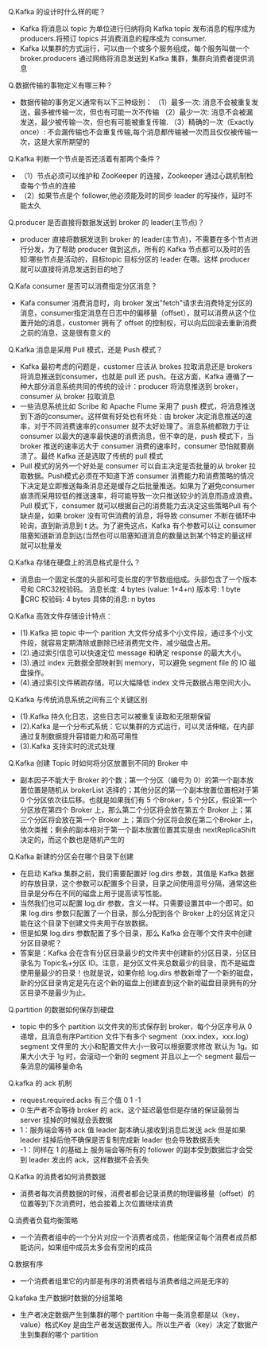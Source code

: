 
Q.Kafka 的设计时什么样的呢？
* Kafka 将消息以 topic 为单位进行归纳将向 Kafka topic 发布消息的程序成为 producers.将预订 topics 并消费消息的程序成为 consumer.
* Kafka 以集群的方式运行，可以由一个或多个服务组成，每个服务叫做一个 broker.producers 通过网络将消息发送到 Kafka 集群，集群向消费者提供消息

Q.数据传输的事物定义有哪三种？
* 数据传输的事务定义通常有以下三种级别：
（1）最多一次: 消息不会被重复发送，最多被传输一次，但也有可能一次不传输
（2）最少一次: 消息不会被漏发送，最少被传输一次，但也有可能被重复传输. 
（3）精确的一次（Exactly once）: 不会漏传输也不会重复传输,每个消息都传输被一次而且仅仅被传输一次，这是大家所期望的

Q.Kafka 判断一个节点是否还活着有那两个条件？
* （1）节点必须可以维护和 ZooKeeper 的连接，Zookeeper 通过心跳机制检查每个节点的连接
* （2）如果节点是个 follower,他必须能及时的同步 leader 的写操作，延时不能太久

Q.producer 是否直接将数据发送到 broker 的 leader(主节点)？
* producer 直接将数据发送到 broker 的 leader(主节点)，不需要在多个节点进行分发，为了帮助 producer 做到这点，所有的 Kafka 节点都可以及时的告知:哪些节点是活动的，目标topic 目标分区的 leader 在哪。这样 producer 就可以直接将消息发送到目的地了

Q.Kafa consumer 是否可以消费指定分区消息？
* Kafa consumer 消费消息时，向 broker 发出"fetch"请求去消费特定分区的消息，consumer指定消息在日志中的偏移量（offset），就可以消费从这个位置开始的消息，customer 拥有了 offset 的控制权，可以向后回滚去重新消费之前的消息，这是很有意义的

Q.Kafka 消息是采用 Pull 模式，还是 Push 模式？
* Kafka 最初考虑的问题是，customer 应该从 brokes 拉取消息还是 brokers 将消息推送到consumer，也就是 pull 还 push。在这方面，Kafka 遵循了一种大部分消息系统共同的传统的设计：producer 将消息推送到 broker，consumer 从 broker 拉取消息
* 一些消息系统比如 Scribe 和 Apache Flume 采用了 push 模式，将消息推送到下游的consumer。这样做有好处也有坏处：由 broker 决定消息推送的速率，对于不同消费速率的consumer 就不太好处理了。消息系统都致力于让 consumer 以最大的速率最快速的消费消息，但不幸的是，push 模式下，当 broker 推送的速率远大于 consumer 消费的速率时，consumer 恐怕就要崩溃了。最终 Kafka 还是选取了传统的 pull 模式
* Pull 模式的另外一个好处是 consumer 可以自主决定是否批量的从 broker 拉取数据。Push模式必须在不知道下游 consumer 消费能力和消费策略的情况下决定是立即推送每条消息还是缓存之后批量推送。如果为了避免consumer 崩溃而采用较低的推送速率，将可能导致一次只推送较少的消息而造成浪费。Pull 模式下，consumer 就可以根据自己的消费能力去决定这些策略Pull 有个缺点是，如果 broker 没有可供消费的消息，将导致 consumer 不断在循环中轮询，直到新消息到 t 达。为了避免这点，Kafka 有个参数可以让 consumer 阻塞知道新消息到达(当然也可以阻塞知道消息的数量达到某个特定的量这样就可以批量发

Q.Kafka 存储在硬盘上的消息格式是什么？
* 消息由一个固定长度的头部和可变长度的字节数组组成。头部包含了一个版本号和 CRC32校验码。
消息长度: 4 bytes (value: 1+4+n)
版本号: 1 byte
CRC 校验码: 4 bytes
具体的消息: n bytes

Q.Kafka 高效文件存储设计特点：
* (1).Kafka 把 topic 中一个 parition 大文件分成多个小文件段，通过多个小文件段，就容易定期清除或删除已经消费完文件，减少磁盘占用。
* (2).通过索引信息可以快速定位 message 和确定 response 的最大大小。
* (3).通过 index 元数据全部映射到 memory，可以避免 segment file 的 IO 磁盘操作。
* (4).通过索引文件稀疏存储，可以大幅降低 index 文件元数据占用空间大小。

Q.Kafka 与传统消息系统之间有三个关键区别
* (1).Kafka 持久化日志，这些日志可以被重复读取和无限期保留
* (2).Kafka 是一个分布式系统：它以集群的方式运行，可以灵活伸缩，在内部通过复制数据提升容错能力和高可用性
* (3).Kafka 支持实时的流式处理

Q.Kafka 创建 Topic 时如何将分区放置到不同的 Broker 中
* 副本因子不能大于 Broker 的个数；第一个分区（编号为 0）的第一个副本放置位置是随机从 brokerList 选择的；其他分区的第一个副本放置位置相对于第 0 个分区依次往后移。也就是如果我们有 5 个Broker，5 个分区，假设第一个分区放在第四个 Broker 上，那么第二个分区将会放在第五个 Broker 上；第三个分区将会放在第一个 Broker 上；第四个分区将会放在第二个Broker 上，依次类推；剩余的副本相对于第一个副本放置位置其实是由 nextReplicaShift 决定的，而这个数也是随机产生的

Q.Kafka 新建的分区会在哪个目录下创建
* 在启动 Kafka 集群之前，我们需要配置好 log.dirs 参数，其值是 Kafka 数据的存放目录，这个参数可以配置多个目录，目录之间使用逗号分隔，通常这些目录是分布在不同的磁盘上用于提高读写性能。
* 当然我们也可以配置 log.dir 参数，含义一样。只需要设置其中一个即可。如果 log.dirs 参数只配置了一个目录，那么分配到各个 Broker 上的分区肯定只能在这个目录下创建文件夹用于存放数据。
* 但是如果 log.dirs 参数配置了多个目录，那么 Kafka 会在哪个文件夹中创建分区目录呢？
* 答案是：Kafka 会在含有分区目录最少的文件夹中创建新的分区目录，分区目录名为 Topic名+分区 ID。注意，是分区文件夹总数最少的目录，而不是磁盘使用量最少的目录！也就是说，如果你给 log.dirs 参数新增了一个新的磁盘，新的分区目录肯定是先在这个新的磁盘上创建直到这个新的磁盘目录拥有的分区目录不是最少为止。

Q.partition 的数据如何保存到硬盘
* topic 中的多个 partition 以文件夹的形式保存到 broker，每个分区序号从 0 递增，且消息有序Partition 文件下有多个 segment（xxx.index，xxx.log）segment 文件里的 大小和配置文件大小一致可以根据要求修改 默认为 1g。如果大小大于 1g 时，会滚动一个新的 segment 并且以上一个 segment 最后一条消息的偏移量命名

Q.kafka 的 ack 机制
* request.required.acks 有三个值 0 1 -1
* 0:生产者不会等待 broker 的 ack，这个延迟最低但是存储的保证最弱当 server 挂掉的时候就会丢数据
* 1：服务端会等待 ack 值 leader 副本确认接收到消息后发送 ack 但是如果 leader 挂掉后他不确保是否复制完成新 leader 也会导致数据丢失
* -1：同样在 1 的基础上 服务端会等所有的 follower 的副本受到数据后才会受到 leader 发出的 ack，这样数据不会丢失

Q.Kafka 的消费者如何消费数据
* 消费者每次消费数据的时候，消费者都会记录消费的物理偏移量（offset）的位置等到下次消费时，他会接着上次位置继续消费

Q.消费者负载均衡策略
* 一个消费者组中的一个分片对应一个消费者成员，他能保证每个消费者成员都能访问，如果组中成员太多会有空闲的成员

Q.数据有序
* 一个消费者组里它的内部是有序的消费者组与消费者组之间是无序的

Q.kafaka 生产数据时数据的分组策略
* 生产者决定数据产生到集群的哪个 partition 中每一条消息都是以（key，value）格式Key 是由生产者发送数据传入。所以生产者（key）决定了数据产生到集群的哪个 partition
